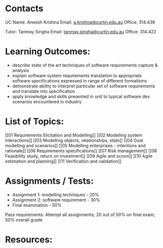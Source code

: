 # Contacts
UC Name: Aneesh Krishna
Email: a.krishna@curtin.edu.au
Office: 314.436

Tutor: Tanmay Singha
Email: tanmay.singha@curtin.edu.au
Office: 314.422
# Learning Outcomes:
- describe state of the art techniques of software requirements capture & analysis
- explain software system requirements translation to appropriate software specifications expressed in range of different formalisms
- demonstrate ability to interpret particular set of software requirements and translate into specification
- apply knowledge and skills presented in unit to typical software dev scenarios encountered in industry
# List of Topics:
[[01 Requirements Elicitation and Modelling]]
[[02 Modelling system interactions]]
[[03 Modelling objects, relationships, state]]
[[04 Goal modelling and scenarios]]
[[05 Modelling enterprises - intentions and rationale]]
[[06 Requirements specifications]]
[[07 Risk management]]
[[08 Feasibility study, return on investment]]
[[09 Agile and scrum]]
[[10 Agile estimation and planning]]
[[11 Verification and validation]]
# Assignments / Tests:
- Assignment 1: modelling techniques - 20%
- Assignment 2: software requirement - 30%
- Final examination - 50%

Pass requirements: Attempt all assignments; 20 out of 50% on final exam; 50% overall grade
# Resources:

